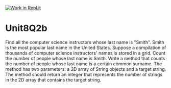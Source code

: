 [![Work in Repl.it](https://classroom.github.com/assets/work-in-replit-14baed9a392b3a25080506f3b7b6d57f295ec2978f6f33ec97e36a161684cbe9.svg)](https://classroom.github.com/online_ide?assignment_repo_id=4683158&assignment_repo_type=AssignmentRepo)
# Unit8Q2b

Find all the computer science instructors whose last name is "Smith".  Smith is the most popular last name in the United States. Suppose a compilation of thousands of computer science instructors' names is stored in a grid. Count the number of people whose last name is Smith.  Write a method that counts the number of people whose last name is a certain common surname. The method has two parameters: a 2D array of String objects and a target string. The method should return an integer that represents the number of strings in the 2D array that contains the target string.
